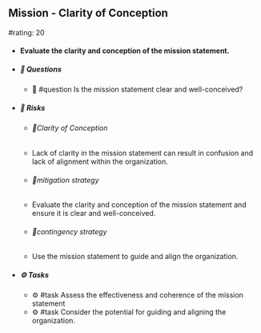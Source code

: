 ## Mission - Clarity of Conception
#rating: 20
- #### Evaluate the clarity and conception of the mission statement.
- ##### 💭 Questions
  - 💭 #question Is the mission statement clear and well-conceived?
- ##### 🚨 Risks

  - ###### 🚨Clarity of Conception
  - Lack of clarity in the mission statement can result in confusion and lack of alignment within the organization.
  - ###### 🚨mitigation strategy
  - Evaluate the clarity and conception of the mission statement and ensure it is clear and well-conceived.
  - ###### 🚨contingency strategy
  - Use the mission statement to guide and align the organization.
- ##### ⚙️ Tasks
  - ⚙️ #task Assess the effectiveness and coherence of the mission statement
  - ⚙️ #task  Consider the potential for guiding and aligning the organization.


